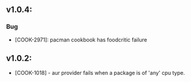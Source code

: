 ## v1.0.4:

### Bug

- [COOK-2971]: pacman cookbook has foodcritic failure

## v1.0.2:

* [COOK-1018] - aur provider fails when a package is of 'any' cpu
  type.
